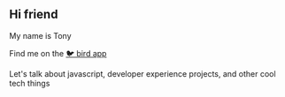 ## Hi friend

My name is Tony

Find me on the [🐦 bird app](https://twitter.com/cephalization)

Let's talk about javascript, developer experience projects, and other cool tech things
